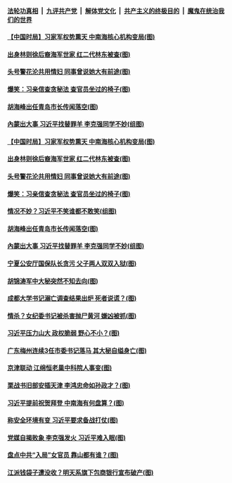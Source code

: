 ####  [法轮功真相](../../../../basic/blob/master/README.md?t=11300731) &nbsp;|&nbsp; [九评共产党](../../../../9ping.md/blob/master/README.md?t=11300731) &nbsp;|&nbsp; [解体党文化](../../../../jtdwh.md/blob/master/README.md?t=11300731)  &nbsp;|&nbsp; [共产主义的终极目的](../../../../gczydzjmd.md/blob/master/README.md?t=11300731) &nbsp;|&nbsp; [魔鬼在统治我们的世界](../../../../mgztzwmdsj.md/blob/master/README.md?t=11300731) 

#### [【中国时局】习家军权势熏天 中南海核心机构变局(图)](../pages/p2/954144.md?t=11300731) 

#### [出身林则徐后裔海军世家 红二代林东被查(图)](../pages/p2/954138.md?t=11300731) 

#### [头号警花沦共用情妇 同事曾说她大有前途(图)](../pages/p2/954114.md?t=11300731) 

#### [爆笑：习亲信查贪秘法 查官员坐过的椅子(图)](../pages/p2/954073.md?t=11300731) 

#### [胡海峰出任青岛市长传闻落空(图)](../pages/p2/954044.md?t=11300731) 

#### [內蒙出大事 习近平找替罪羊 李克强同学不妙(组图)](../pages/p2/954009.md?t=11300731) 

#### [【中国时局】习家军权势熏天 中南海核心机构变局(图)](../pages/p2/954144.md?t=11300731) 

#### [出身林则徐后裔海军世家 红二代林东被查(图)](../pages/p2/954138.md?t=11300731) 

#### [头号警花沦共用情妇 同事曾说她大有前途(图)](../pages/p2/954114.md?t=11300731) 

#### [爆笑：习亲信查贪秘法 查官员坐过的椅子(图)](../pages/p2/954073.md?t=11300731) 

#### [情况不妙？习近平不笑谁都不敢笑(组图)](../pages/p2/954059.md?t=11300731) 

#### [胡海峰出任青岛市长传闻落空(图)](../pages/p2/954044.md?t=11300731) 

#### [內蒙出大事 习近平找替罪羊 李克强同学不妙(组图)](../pages/p2/954009.md?t=11300731) 

#### [宁夏公安厅国保队长贪污 父子两人双双入狱(图)](../pages/p2/954002.md?t=11300731) 

#### [胡锦涛军中大秘突然不知去向(图)](../pages/p2/953965.md?t=11300731) 

#### [成都大学书记溺亡调查结果出炉 死者说谎？(图)](../pages/p2/953958.md?t=11300731) 

#### [情杀？女纪委书记被杀害抛尸黄河 嫌凶被抓(图)](../pages/p2/953944.md?t=11300731) 

#### [习近平压力山大 政权脆弱 野心不小？(图)](../pages/p2/953833.md?t=11300731) 

#### [广东梅州连续3任市委书记落马 其大秘自缢身亡(图)](../pages/p2/953897.md?t=11300731) 

#### [京津联动 江绵恒老巢中科院人事变(图)](../pages/p2/953840.md?t=11300731) 

#### [栗战书旧部安插天津 李鸿忠命如孙政才？(图)](../pages/p2/953859.md?t=11300731) 

#### [习近平提前祝贺拜登 中南海有何盘算？(图)](../pages/p2/953799.md?t=11300731) 

#### [称安全环境有变 习近平要求备战打仗(图)](../pages/p2/953827.md?t=11300731) 

#### [党媒自揭败象 李克强发火 习近平难入眠(图)](../pages/p2/953756.md?t=11300731) 

#### [盘点中共“入局”女官员 靠山都有谁？(图)](../pages/p2/953749.md?t=11300731) 

#### [江派钱袋子遭没收？明天系旗下包商银行宣布破产(图)](../pages/p2/953708.md?t=11300731) 

